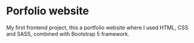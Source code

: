 # Porfolio website

My first frontend project, this a portfolio website where I used HTML, CSS and SASS, combined with Bootstrap 5 framework.
